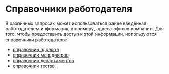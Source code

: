 Справочники работодателя
========================

В различных запросах может использоваться ранее введённая работодателем информация, к примеру, адреса офисов компании.
Для того, чтобы предоставить доступ к этой информации, используются справочники работодателя:

* [справочник адресов](employer_addresses.md)
* [справочник менеджеров](employer_managers.md)
* [справочник департаментов](employer_departments.md)
* [справочник тестов](employer_tests.md)

